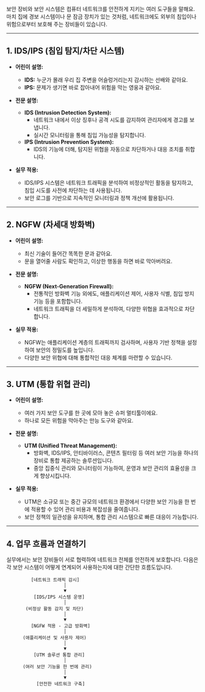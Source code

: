 

보안 장비와 보안 시스템은 컴퓨터 네트워크를 안전하게 지키는 여러 도구들을 말해요. 마치 집에 경보 시스템이나 문 잠금 장치가 있는 것처럼, 네트워크에도 외부의 침입이나 위험으로부터 보호해 주는 장비들이 있습니다.

---

## 1. IDS/IPS (침입 탐지/차단 시스템)

- **어린이 설명:**
  - **IDS:** 누군가 몰래 우리 집 주변을 어슬렁거리는지 감시하는 선배와 같아요.  
  - **IPS:** 문제가 생기면 바로 잡아내어 위험을 막는 영웅과 같아요.

- **전문 설명:**  
  - **IDS (Intrusion Detection System):**  
    - 네트워크 내에서 이상 징후나 공격 시도를 감지하여 관리자에게 경고를 보냅니다.  
    - 실시간 모니터링을 통해 침입 가능성을 탐지합니다.
  - **IPS (Intrusion Prevention System):**  
    - IDS의 기능에 더해, 탐지된 위협을 자동으로 차단하거나 대응 조치를 취합니다.
  
- **실무 적용:**  
  - IDS/IPS 시스템은 네트워크 트래픽을 분석하여 비정상적인 활동을 탐지하고, 침입 시도를 사전에 차단하는 데 사용됩니다.
  - 보안 로그를 기반으로 지속적인 모니터링과 정책 개선에 활용됩니다.

---

## 2. NGFW (차세대 방화벽)

- **어린이 설명:**  
  - 최신 기술이 들어간 똑똑한 문과 같아요.  
  - 문을 열어줄 사람도 확인하고, 이상한 행동을 하면 바로 막아버려요.

- **전문 설명:**  
  - **NGFW (Next-Generation Firewall):**  
    - 전통적인 방화벽 기능 외에도, 애플리케이션 제어, 사용자 식별, 침입 방지 기능 등을 포함합니다.
    - 네트워크 트래픽을 더 세밀하게 분석하여, 다양한 위협을 효과적으로 차단합니다.
  
- **실무 적용:**  
  - NGFW는 애플리케이션 계층의 트래픽까지 검사하며, 사용자 기반 정책을 설정하여 보안의 정밀도를 높입니다.
  - 다양한 보안 위협에 대해 통합적인 대응 체계를 마련할 수 있습니다.

---

## 3. UTM (통합 위협 관리)

- **어린이 설명:**  
  - 여러 가지 보안 도구를 한 곳에 모아 놓은 슈퍼 멀티툴이에요.  
  - 하나로 모든 위험을 막아주는 만능 도구와 같아요.

- **전문 설명:**  
  - **UTM (Unified Threat Management):**  
    - 방화벽, IDS/IPS, 안티바이러스, 콘텐츠 필터링 등 여러 보안 기능을 하나의 장비로 통합 제공하는 솔루션입니다.
    - 중앙 집중식 관리와 모니터링이 가능하여, 운영과 보안 관리의 효율성을 크게 향상시킵니다.
  
- **실무 적용:**  
  - UTM은 소규모 또는 중간 규모의 네트워크 환경에서 다양한 보안 기능을 한 번에 적용할 수 있어 관리 비용과 복잡성을 줄여줍니다.
  - 보안 정책의 일관성을 유지하며, 통합 관리 시스템으로 빠른 대응이 가능합니다.

---

## 4. 업무 흐름과 연결하기

실무에서는 보안 장비들이 서로 협력하여 네트워크 전체를 안전하게 보호합니다. 다음은 각 보안 시스템이 어떻게 연계되어 사용하는지에 대한 간단한 흐름도입니다.

```ascii
         [네트워크 트래픽 감시]
                     │
                     ▼
          [IDS/IPS 시스템 운영]
                     │
       (비정상 활동 감지 및 차단)
                     │
                     ▼
         [NGFW 적용 - 고급 방화벽]
                     │
      (애플리케이션 및 사용자 제어)
                     │
                     ▼
          [UTM 솔루션 통합 관리]
                     │
      (여러 보안 기능을 한 번에 관리)
                     │
                     ▼
           [안전한 네트워크 구축]
           
```
